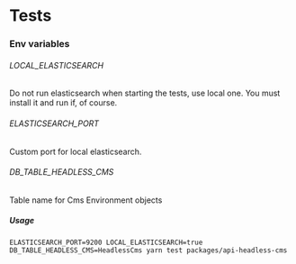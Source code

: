 # Tests

### Env variables

###### LOCAL_ELASTICSEARCH
Do not run elasticsearch when starting the tests, use local one. You must install it and run if, of course.


###### ELASTICSEARCH_PORT
Custom port for local elasticsearch.

###### DB_TABLE_HEADLESS_CMS
Table name for Cms Environment objects


##### Usage
````
ELASTICSEARCH_PORT=9200 LOCAL_ELASTICSEARCH=true DB_TABLE_HEADLESS_CMS=HeadlessCms yarn test packages/api-headless-cms
````